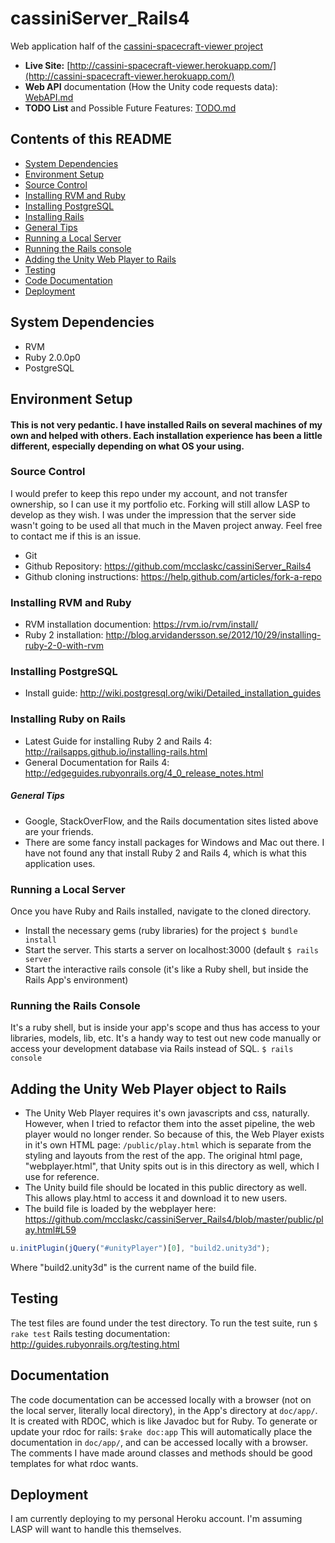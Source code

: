 cassiniServer_Rails4
====================
Web application half of the [cassini-spacecraft-viewer project](https://github.com/mcclaskc/Cassini-Spacecraft-Viewer)
* **Live Site:** [http://cassini-spacecraft-viewer.herokuapp.com/](http://cassini-spacecraft-viewer.herokuapp.com/)
* **Web API** documentation (How the Unity code requests data): [WebAPI.md](WebAPI.md)
* **TODO List** and Possible Future Features: [TODO.md](TODO.md) 

Contents of this README
-----------------------
* [System Dependencies](https://github.com/mcclaskc/cassiniServer_Rails4#system-dependencies)
* [Environment Setup](https://github.com/mcclaskc/cassiniServer_Rails4#environment-setup)
 * [Source Control](https://github.com/mcclaskc/cassiniServer_Rails4#source-control)
 * [Installing RVM and Ruby](https://github.com/mcclaskc/cassiniServer_Rails4#installing-rvm-and-ruby)
 * [Installing PostgreSQL](https://github.com/mcclaskc/cassiniServer_Rails4#installing-postgresql)
 * [Installing Rails](https://github.com/mcclaskc/cassiniServer_Rails4#installing-ruby-on-rails)
  * [General Tips](https://github.com/mcclaskc/cassiniServer_Rails4#general-tips)
 * [Running a Local Server](https://github.com/mcclaskc/cassiniServer_Rails4#running-a-local-server)
 * [Running the Rails console](https://github.com/mcclaskc/cassiniServer_Rails4#running-the-rails-console)
* [Adding the Unity Web Player to Rails](https://github.com/mcclaskc/cassiniServer_Rails4#adding-the-unity-web-player-object-to-rails)
* [Testing](https://github.com/mcclaskc/cassiniServer_Rails4#testing)
* [Code Documentation](https://github.com/mcclaskc/cassiniServer_Rails4#documentation)
* [Deployment](https://github.com/mcclaskc/cassiniServer_Rails4#deployment)

System Dependencies
-----------------
* RVM
* Ruby 2.0.0p0 
* PostgreSQL 

Environment Setup
-----------------
#### This is not very pedantic.  I have installed Rails on several machines of my own and helped with others.  Each installation experience has been a little different, especially depending on what OS your using.  
### Source Control
I would prefer to keep this repo under my account, and not transfer ownership, so I can use it my portfolio etc.  Forking will still allow LASP to develop as they wish.  I was under the impression that the server side wasn't going to be used all that much in the Maven project anway.  Feel free to contact me if this is an issue.
* Git
* Github Repository: https://github.com/mcclaskc/cassiniServer_Rails4
* Github cloning instructions: https://help.github.com/articles/fork-a-repo

### Installing RVM and Ruby
* RVM installation documention: https://rvm.io/rvm/install/
* Ruby 2 installation: http://blog.arvidandersson.se/2012/10/29/installing-ruby-2-0-with-rvm

### Installing PostgreSQL
* Install guide: http://wiki.postgresql.org/wiki/Detailed_installation_guides

### Installing Ruby on Rails
* Latest Guide for installing Ruby 2 and Rails 4: http://railsapps.github.io/installing-rails.html
* General Documentation for Rails 4: http://edgeguides.rubyonrails.org/4_0_release_notes.html

##### General Tips
  * Google, StackOverFlow, and the Rails documentation sites listed above are your friends.
  * There are some fancy install packages for Windows and Mac out there. I have not found any that install Ruby 2 and Rails 4, which is what this application uses.

### Running a Local Server 
Once you have Ruby and Rails installed, navigate to the cloned directory.
* Install the necessary gems (ruby libraries) for the project 
```$ bundle install```
* Start the server.  This starts a server on localhost:3000 (default
```$ rails server```
* Start the interactive rails console (it's like a Ruby shell, but inside the Rails App's environment)

### Running the Rails Console
It's a ruby shell, but is inside your app's scope and thus has access to your libraries, models, lib, etc.  It's a handy way to test out new code manually or access your development database via Rails instead of SQL.
```$ rails console```

Adding the Unity Web Player object to Rails
-------------------------------------------
* The Unity Web Player requires it's own javascripts and css, naturally.  However, when I tried to refactor them into the asset pipeline, the web player would no longer render.
So because of this, the Web Player exists in it's own HTML page: ```/public/play.html``` which is separate from the styling and layouts from the rest of the app. The original html page, "webplayer.html", that Unity spits out is in this directory as well, which I use for reference.
* The Unity build file should be located in this public directory as well.  This allows play.html to access it and download it to new users.
* The build file is loaded by the webplayer here: https://github.com/mcclaskc/cassiniServer_Rails4/blob/master/public/play.html#L59
```javascript
u.initPlugin(jQuery("#unityPlayer")[0], "build2.unity3d");
```

Where "build2.unity3d" is the current name of the build file.

Testing
-------
The test files are found under the test directory.
To run the test suite, run 
```$ rake test```
Rails testing documentation: http://guides.rubyonrails.org/testing.html

Documentation
-------------
The code documentation can be accessed locally with a browser (not on the local server, literally local directory), in the App's directory at ```doc/app/```.  It is created with RDOC, which is like Javadoc but for Ruby. 
To generate or update your rdoc for rails: 
```$rake doc:app```
This will automatically place the documentation in ```doc/app/```, and can be accessed locally with a browser.
The comments I have made around classes and methods should be good templates
for what rdoc wants.

Deployment
----------
I am currently deploying to my personal Heroku account.  I'm assuming LASP will want to handle this themselves.






